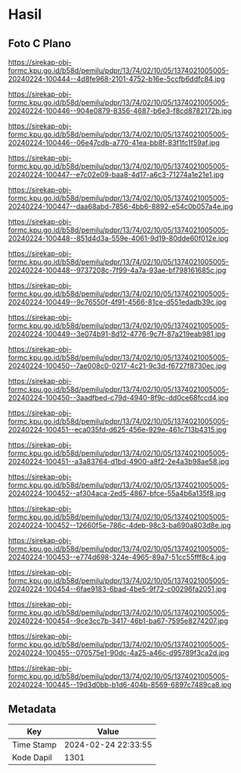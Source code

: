 # Hasil

## Foto C Plano

https://sirekap-obj-formc.kpu.go.id/b58d/pemilu/pdpr/13/74/02/10/05/1374021005005-20240224-100444--4d8fe968-2101-4752-b16e-5ccfb6ddfc84.jpg

https://sirekap-obj-formc.kpu.go.id/b58d/pemilu/pdpr/13/74/02/10/05/1374021005005-20240224-100446--904e0879-8356-4687-b6e3-f8cd8782172b.jpg

https://sirekap-obj-formc.kpu.go.id/b58d/pemilu/pdpr/13/74/02/10/05/1374021005005-20240224-100446--06e47cdb-a770-41ea-bb8f-83f1fc1f59af.jpg

https://sirekap-obj-formc.kpu.go.id/b58d/pemilu/pdpr/13/74/02/10/05/1374021005005-20240224-100447--e7c02e09-baa8-4d17-a6c3-71274a1e21e1.jpg

https://sirekap-obj-formc.kpu.go.id/b58d/pemilu/pdpr/13/74/02/10/05/1374021005005-20240224-100447--daa68abd-7856-4bb6-8892-e54c0b057a4e.jpg

https://sirekap-obj-formc.kpu.go.id/b58d/pemilu/pdpr/13/74/02/10/05/1374021005005-20240224-100448--851d4d3a-559e-4061-9d19-80dde60f012e.jpg

https://sirekap-obj-formc.kpu.go.id/b58d/pemilu/pdpr/13/74/02/10/05/1374021005005-20240224-100448--9737208c-7f99-4a7a-93ae-bf798161685c.jpg

https://sirekap-obj-formc.kpu.go.id/b58d/pemilu/pdpr/13/74/02/10/05/1374021005005-20240224-100449--9c76550f-4f91-4566-81ce-d551edadb39c.jpg

https://sirekap-obj-formc.kpu.go.id/b58d/pemilu/pdpr/13/74/02/10/05/1374021005005-20240224-100449--3e074b91-8d12-4776-9c7f-87a219eab981.jpg

https://sirekap-obj-formc.kpu.go.id/b58d/pemilu/pdpr/13/74/02/10/05/1374021005005-20240224-100450--7ae008c0-0217-4c21-9c3d-f6727f8730ec.jpg

https://sirekap-obj-formc.kpu.go.id/b58d/pemilu/pdpr/13/74/02/10/05/1374021005005-20240224-100450--3aadfbed-c79d-4940-8f9c-dd0ce68fccd4.jpg

https://sirekap-obj-formc.kpu.go.id/b58d/pemilu/pdpr/13/74/02/10/05/1374021005005-20240224-100451--eca035fd-d625-456e-929e-461c713b4315.jpg

https://sirekap-obj-formc.kpu.go.id/b58d/pemilu/pdpr/13/74/02/10/05/1374021005005-20240224-100451--a3a83764-d1bd-4900-a8f2-2e4a3b98ae58.jpg

https://sirekap-obj-formc.kpu.go.id/b58d/pemilu/pdpr/13/74/02/10/05/1374021005005-20240224-100452--af304aca-2ed5-4867-bfce-55a4b6a135f8.jpg

https://sirekap-obj-formc.kpu.go.id/b58d/pemilu/pdpr/13/74/02/10/05/1374021005005-20240224-100452--12660f5e-786c-4deb-98c3-ba690a803d8e.jpg

https://sirekap-obj-formc.kpu.go.id/b58d/pemilu/pdpr/13/74/02/10/05/1374021005005-20240224-100453--e774d698-324e-4965-89a7-51cc55fff8c4.jpg

https://sirekap-obj-formc.kpu.go.id/b58d/pemilu/pdpr/13/74/02/10/05/1374021005005-20240224-100454--6fae9183-6bad-4be5-9f72-c00296fa2051.jpg

https://sirekap-obj-formc.kpu.go.id/b58d/pemilu/pdpr/13/74/02/10/05/1374021005005-20240224-100454--9ce3cc7b-3417-46b1-ba67-7595e8274207.jpg

https://sirekap-obj-formc.kpu.go.id/b58d/pemilu/pdpr/13/74/02/10/05/1374021005005-20240224-100455--070575e1-90dc-4a25-a46c-d95789f3ca2d.jpg

https://sirekap-obj-formc.kpu.go.id/b58d/pemilu/pdpr/13/74/02/10/05/1374021005005-20240224-100445--19d3d0bb-b1d6-404b-8569-6897c7489ca8.jpg


## Metadata

| Key        | Value               |
| ---------- | ------------------- |
| Time Stamp | 2024-02-24 22:33:55 |
| Kode Dapil | 1301                |



